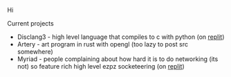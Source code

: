 
Hi

Current projects

- Disclang3 - high level language that compiles to c with python (on [replit](https://replit.com/@WellSilver/Disclang3#main.py))
- Artery - art program in rust with opengl (too lazy to post src somewhere)
- Myriad - people complaining about how hard it is to do networking (its not) so feature rich high level ezpz socketeering (on [replit](https://replit.com/@WellSilver/Myriad#main.py))
